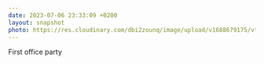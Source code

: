 ```yaml
---
date: 2023-07-06 23:33:09 +0200
layout: snapshot
photo: https://res.cloudinary.com/dbi2zounq/image/upload/v1688679175/vtwoslpxxxspfnofjtgf.jpg
---
```

First office party
